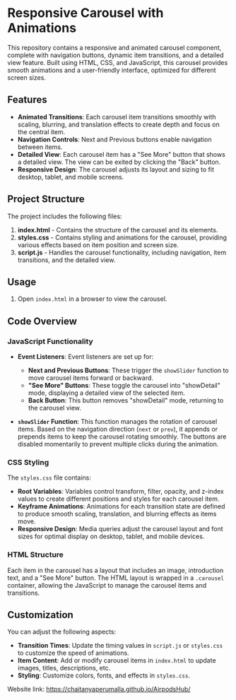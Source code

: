 # Responsive Carousel with Animations

This repository contains a responsive and animated carousel component, complete with navigation buttons, dynamic item transitions, and a detailed view feature. Built using HTML, CSS, and JavaScript, this carousel provides smooth animations and a user-friendly interface, optimized for different screen sizes.

## Features

- **Animated Transitions**: Each carousel item transitions smoothly with scaling, blurring, and translation effects to create depth and focus on the central item.
- **Navigation Controls**: Next and Previous buttons enable navigation between items.
- **Detailed View**: Each carousel item has a "See More" button that shows a detailed view. The view can be exited by clicking the "Back" button.
- **Responsive Design**: The carousel adjusts its layout and sizing to fit desktop, tablet, and mobile screens.

## Project Structure

The project includes the following files:

1. **index.html** - Contains the structure of the carousel and its elements.
2. **styles.css** - Contains styling and animations for the carousel, providing various effects based on item position and screen size.
3. **script.js** - Handles the carousel functionality, including navigation, item transitions, and the detailed view.

## Usage

1. Open `index.html` in a browser to view the carousel.

## Code Overview

### JavaScript Functionality

- **Event Listeners**: Event listeners are set up for:
  - **Next and Previous Buttons**: These trigger the `showSlider` function to move carousel items forward or backward.
  - **"See More" Buttons**: These toggle the carousel into "showDetail" mode, displaying a detailed view of the selected item.
  - **Back Button**: This button removes "showDetail" mode, returning to the carousel view.

- **`showSlider` Function**: This function manages the rotation of carousel items. Based on the navigation direction (`next` or `prev`), it appends or prepends items to keep the carousel rotating smoothly. The buttons are disabled momentarily to prevent multiple clicks during the animation.

### CSS Styling

The `styles.css` file contains:

- **Root Variables**: Variables control transform, filter, opacity, and z-index values to create different positions and styles for each carousel item.
- **Keyframe Animations**: Animations for each transition state are defined to produce smooth scaling, translation, and blurring effects as items move.
- **Responsive Design**: Media queries adjust the carousel layout and font sizes for optimal display on desktop, tablet, and mobile devices.

### HTML Structure

Each item in the carousel has a layout that includes an image, introduction text, and a "See More" button. The HTML layout is wrapped in a `.carousel` container, allowing the JavaScript to manage the carousel items and transitions.

## Customization

You can adjust the following aspects:

- **Transition Times**: Update the timing values in `script.js` or `styles.css` to customize the speed of animations.
- **Item Content**: Add or modify carousel items in `index.html` to update images, titles, descriptions, etc.
- **Styling**: Customize colors, fonts, and effects in `styles.css`.

Website link: https://chaitanyaperumalla.github.io/AirpodsHub/
